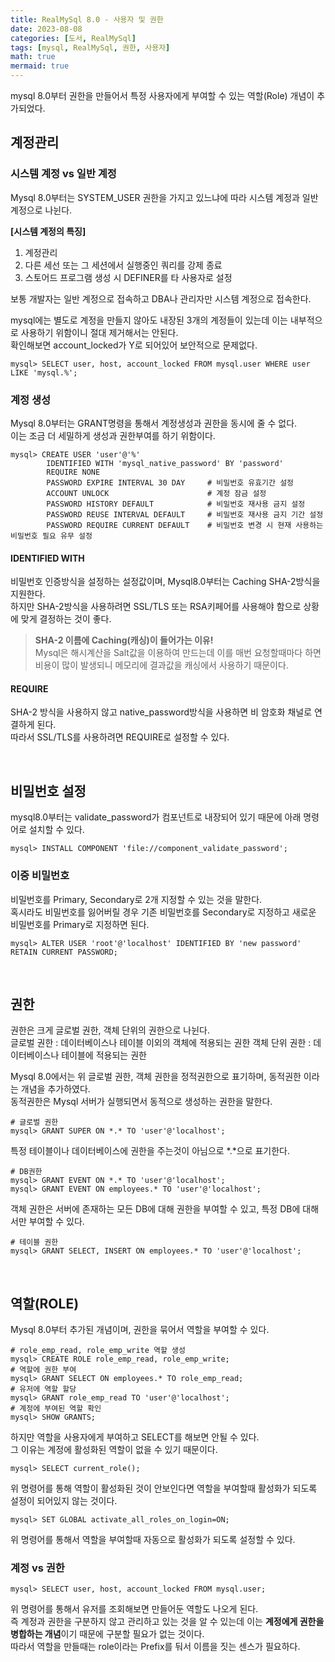 ```yaml
---
title: RealMySql 8.0 - 사용자 및 권한
date: 2023-08-08
categories: [도서, RealMySql]
tags: [mysql, RealMySql, 권한, 사용자]
math: true
mermaid: true
---
```



mysql 8.0부터 권한을 만들어서 특정 사용자에게 부여할 수 있는 역할(Role) 개념이 추가되었다. <br>

## 계정관리

### 시스템 계정 vs 일반 계정
Mysql 8.0부터는 SYSTEM_USER 권한을 가지고 있느냐에 따라 시스템 계정과 일반 계정으로 나뉜다. <br>

**[시스템 계정의 특징]**
1. 계정관리
2. 다른 세선 또는 그 세션에서 실행중인 쿼리를 강제 종료
3. 스토어드 프로그램 생성 시 DEFINER를 타 사용자로 설정

보통 개발자는 일반 계정으로 접속하고 DBA나 관리자만 시스템 계정으로 접속한다. <br>

mysql에는 별도로 계정을 만들지 않아도 내장된 3개의 계정들이 있는데 이는 내부적으로 사용하기 위함이니 절대 제거해서는 안된다. <br>
확인해보면 account_locked가 Y로 되어있어 보안적으로 문제없다. <br>

```shell
mysql> SELECT user, host, account_locked FROM mysql.user WHERE user LIKE 'mysql.%';
```

### 계정 생성
Mysql 8.0부터는 GRANT명령을 통해서 계정생성과 권한을 동시에 줄 수 없다. <br>
이는 조금 더 세밀하게 생성과 권한부여를 하기 위함이다. <br>

```shell
mysql> CREATE USER 'user'@'%'
        IDENTIFIED WITH 'mysql_native_password' BY 'password'
        REQUIRE NONE
        PASSWORD EXPIRE INTERVAL 30 DAY     # 비밀번호 유효기간 설정
        ACCOUNT UNLOCK                      # 계정 잠금 설정
        PASSWORD HISTORY DEFAULT            # 비밀번호 재사용 금지 설정
        PASSWORD REUSE INTERVAL DEFAULT     # 비밀번호 재사용 금지 기간 설정
        PASSWORD REQUIRE CURRENT DEFAULT    # 비밀번호 변경 시 현재 사용하는 비밀번호 필요 유무 설정
```

#### IDENTIFIED WITH
비밀번호 인증방식을 설정하는 설정값이며, Mysql8.0부터는 Caching SHA-2방식을 지원한다. <br>
하지만 SHA-2방식을 사용하려면 SSL/TLS 또는 RSA키페어를 사용해야 함으로 상황에 맞게 결정하는 것이 좋다. <br>

> **SHA-2 이름에 Caching(캐싱)이 들어가는 이유!** <br>
> Mysql은 해시계산을 Salt값을 이용하여 만드는데 이를 매번 요청할때마다 하면 비용이 많이 발생되니 메모리에 결과값을 캐싱에서 사용하기 때문이다. 


#### REQUIRE
SHA-2 방식을 사용하지 않고 native_password방식을 사용하면 비 암호화 채널로 연결하게 된다. <br>
따라서 SSL/TLS를 사용하려면 REQUIRE로 설정할 수 있다. <br>

<br>

## 비밀번호 설정
mysql8.0부터는 validate_password가 컴포넌트로 내장되어 있기 때문에 아래 명령어로 설치할 수 있다. <br>

```shell
mysql> INSTALL COMPONENT 'file://component_validate_password';
```

### 이중 비밀번호
비밀번호를 Primary, Secondary로 2개 지정할 수 있는 것을 말한다. <br>
혹시라도 비밀번호를 잃어버릴 경우 기존 비밀번호를 Secondary로 지정하고 새로운 비밀번호를 Primary로 지정하면 된다. <br>

```shell
mysql> ALTER USER 'root'@'localhost' IDENTIFIED BY 'new password' RETAIN CURRENT PASSWORD;
```

<br>

## 권한
권한은 크게 글로벌 권한, 객체 단위의 권한으로 나뉜다. <br>
글로벌 권한 : 데이터베이스나 테이블 이외의 객체에 적용되는 권한
객체 단위 권한 : 데이터베이스나 테이블에 적용되는 권한

Mysql 8.0에서는 위 글로벌 권한, 객체 권한을 정적권한으로 표기하며, 동적권한 이라는 개념을 추가하였다. <br>
동적권한은 Mysql 서버가 실행되면서 동적으로 생성하는 권한을 말한다. <br>

```shell
# 글로벌 권한
mysql> GRANT SUPER ON *.* TO 'user'@'localhost';
```
특정 테이블이나 데이터베이스에 권한을 주는것이 아님으로 *.*으로 표기한다. <br>

```shell
# DB권한
mysql> GRANT EVENT ON *.* TO 'user'@'localhost';
mysql> GRANT EVENT ON employees.* TO 'user'@'localhost';
```

객체 권한은 서버에 존재하는 모든 DB에 대해 권한을 부여할 수 있고, 특정 DB에 대해서만 부여할 수 있다. <br>

```shell
# 테이블 권한
mysql> GRANT SELECT, INSERT ON employees.* TO 'user'@'localhost';
```

<br>

## 역할(ROLE)

Mysql 8.0부터 추가된 개념이며, 권한을 묶어서 역할을 부여할 수 있다. <br>

```shell
# role_emp_read, role_emp_write 역할 생성
mysql> CREATE ROLE role_emp_read, role_emp_write;
# 역할에 권한 부여
mysql> GRANT SELECT ON employees.* TO role_emp_read;
# 유저에 역할 할당
mysql> GRANT role_emp_read TO 'user'@'localhost';
# 계정에 부여된 역할 확인
mysql> SHOW GRANTS;
```

하지만 역할을 사용자에게 부여하고 SELECT를 해보면 안될 수 있다. <br>
그 이유는 계정에 활성화된 역할이 없을 수 있기 때문이다. <br>

```shell
mysql> SELECT current_role();
```
위 명령어를 통해 역할이 활성화된 것이 안보인다면 역할을 부여할때 활성화가 되도록 설정이 되어있지 않는 것이다. <br>

```shell
mysql> SET GLOBAL activate_all_roles_on_login=ON;
```
위 명령어를 통해서 역할을 부여할때 자동으로 활성화가 되도록 설정할 수 있다.

### 계정 vs 권한

```shell
mysql> SELECT user, host, account_locked FROM mysql.user;
```
위 명령어를 통해서 유저를 조회해보면 만들어둔 역할도 나오게 된다. <br>
즉 계정과 권한을 구분하지 않고 관리하고 있는 것을 알 수 있는데 이는 **계정에게 권한을 병합하는 개념**이기 때문에 구분할 필요가 없는 것이다. <br>
따라서 역할을 만들때는 role이라는 Prefix를 둬서 이름을 짓는 센스가 필요하다. <br>

